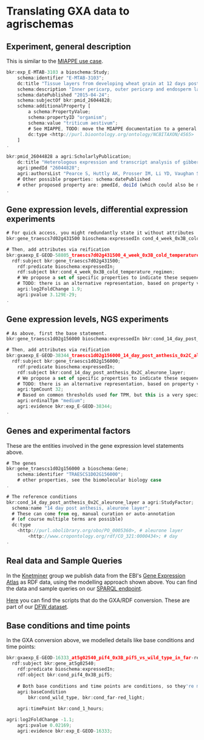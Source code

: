 # Translating GXA data to agrischemas

## Experiment, general description

This is similar to the [MIAPPE use case](../miappe-use-case/README.md).

```javascript
bkr:exp_E-MTAB-3103 a bioschema:Study;
	schema:identifier "E-MTAB-3103";
	dc:title "Tissue layers from developing wheat grain at 12 days post-anthesis";
	schema:description "Inner pericarp, outer pericarp and endosperm layers from...";
	schema:datePublished "2015-04-24";
	schema:subjectOf bkr:pmid_26044828;
	schema:additionalProperty [
		a schema:PropertyValue;
		schema:propertyID "organism";
		schema:value "triticum aestivum";
		# See MIAPPE, TODO: move the MIAPPE documentation to a general doc
		dc:type <http://purl.bioontology.org/ontology/NCBITAXON/4565>
	]
.

bkr:pmid_26044828 a agri:ScholarlyPublication;
	dc:title "Heterologous expression and transcript analysis of gibberellin biosynthetic genes..."
	agri:pmedId "26044828";
	agri:authorsList "Pearce S, Huttly AK, Prosser IM, Li YD, Vaughan SP, ...";
	# Other possible properties: schema:datePublished
	# other proposed property are: pmedId, doiId (which could also be managed via PropertyValue) 
.
```

## Gene expression levels, differential expression experiments

```javascript
# For quick access, you might redundantly state it without attributes
bkr:gene_traescs7d02g431500 bioschema:expressedIn cond_4_week_0x3B_cold_temperature_regimen.

# Then, add attributes via reification
bkr:gxaexp_E-GEOD-58805_traescs7d02g431500_4_week_0x3B_cold_temperature_regimen_vs_2_week_0x3B_control a rdfs:Statement;
  rdf:subject bkr:gene_traescs7d02g431500;
	rdf:predicate bioschema:expressedIn;
	rdf:subject bkr:cond_4_week_0x3B_cold_temperature_regimen;
	# We propose a set of specific properties to indicate these sequencing technology details
	# TODO: there is an alternative representation, based on property values, see the MIAPPE use case
	agri:log2FoldChange 1.9;
	agri:pvalue 3.129E-29;
.
```

## Gene expression levels, NGS experiments
```javascript
# As above, first the base statement.
bkr:gene_traescs1d02g156000 bioschema:expressedIn bkr:cond_14_day_post_anthesis_0x2C_aleurone_layer.

# Then, add attributes via reification
bkr:gxaexp_E-GEOD-38344_traescs1d02g156000_14_day_post_anthesis_0x2C_aleurone_layer a rdfs:Statement;
  rdf:subject bkr:gene_traescs1d02g156000;
	rdf:predicate bioschema:expressedIn;
	rdf:subject bkr:cond_14_day_post_anthesis_0x2C_aleurone_layer;
	# We propose a set of specific properties to indicate these sequencing technology details
	# TODO: there is an alternative representation, based on property values, see the MIAPPE use case
	agri:tpmCount 32;
	# Based on common thresholds used for TPM, but this is a very specific detail
	agri:ordinalTpm "medium"; 
	agri:evidence bkr:exp_E-GEOD-38344;
.
```


## Genes and experimental factors

These are the entities involved in the gene expression level statements above.

```javascript
# The genes
bkr:gene_traescs1d02g156000 a bioschema:Gene;
	schema:identifier "TRAESCS1D02G156000";
	# other properties, see the biomolecular biology case
.

# The reference conditions 
bkr:cond_14_day_post_anthesis_0x2C_aleurone_layer a agri:StudyFactor; 
  schema:name "14 day post anthesis, aleurone layer";
  # These can come from eg, manual curation or auto-annotation
  # (of course multiple terms are possible)
  dc:type
    <http://purl.obolibrary.org/obo/PO_0005360>, # aleurone layer
		<http://www.cropontology.org/rdf/CO_321:0000434>; # day 
.
```

## Real data and Sample Queries

In the [Knetminer][10] group we publish data from the EBI's [Gene Expression Atlas][20] as RDF 
data, using the modelling approach shown above. You can find the data and sample queries on our 
[SPARQL endpoint][30].

[Here][30] you can find the scripts that do the GXA/RDF conversion. These are part of our 
[DFW dataset][40].

[10]: http://knetminer.com
[20]: https://www.ebi.ac.uk/gxa
[30]: https://github.com/Rothamsted/agri-schemas/tree/master/dfw-dataset/gxa
[40]: https://github.com/Rothamsted/agri-schemas/tree/master/dfw-dataset


## Base conditions and time points

In the GXA conversion above, we modelled details like base conditions and time points:

```javascript
bkr:gxaexp_E-GEOD-16333_at5g02540_pif4_0x3B_pif5_vs_wild_type_in_far-red_light_1h a rdfs:Statement;
  rdf:subject bkr:gene_at5g02540;
	rdf:predicate bioschema:expressedIn;
	rdf:object bkr:cond_pif4_0x3B_pif5;
	
	# Both base conditions and time points are conditions, so they're modelled as shown above
	agri:baseCondition 
		bkr:cond_wild_type, bkr:cond_far-red_light; 
	
	agri:timePoint bkr:cond_1_hours;

agri:log2FoldChange -1.1;
	agri:pvalue 0.02169;
	agri:evidence bkr:exp_E-GEOD-16333;
```